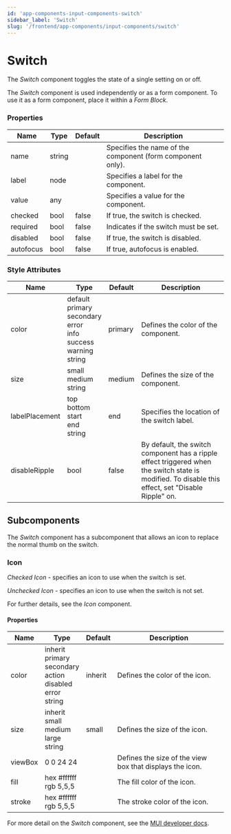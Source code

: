 ```yaml
---
id: 'app-components-input-components-switch'
sidebar_label: 'Switch'
slug: '/frontend/app-components/input-components/switch'
---
```


# Switch
The *Switch* component toggles the state of a single setting on or off.

The *Switch* component is used independently or as a form component. To use it as a form component, place it within a *Form Block*.

### Properties
<table>
<thead>
<tr><th>Name</th><th>Type</th><th>Default</th><th>Description</th></tr>
</thead>
<tbody>
<tr><td>name</td><td>string</td><td></td><td>Specifies the name of the component (form component only).</td></tr>
<tr><td>label</td><td>node</td><td></td><td>Specifies a label for the component.</td></tr>
<tr><td>value</td><td>any</td><td></td><td>Specifies a value for the component.</td></tr>
<tr><td>checked</td><td>bool</td><td>false</td><td>If true, the switch is checked.</td></tr>
<tr><td>required</td><td>bool</td><td>false</td><td>Indicates if the switch must be set.</td></tr>
<tr><td>disabled</td><td>bool</td><td>false</td><td>If true, the switch is disabled.</td></tr>
<tr><td>autofocus</td><td>bool</td><td>false</td><td>If true, autofocus is enabled.</td></tr>
</tbody>
</table>

### Style Attributes
<table>
<thead>
<tr><th>Name</th><th>Type</th><th>Default</th><th>Description</th></tr>
</thead>
<tbody>
<tr><td>color</td><td>default<br/>primary<br/>secondary<br/>error<br/>info<br/>success<br/>warning<br/>string</td><td>primary</td><td>Defines the color of the component.</td></tr>
<tr><td>size</td><td>small<br/>medium<br/>string</td><td>medium</td><td>Defines the size of the component.</td></tr>
<tr><td>labelPlacement</td><td>top<br/>bottom<br/>start<br/>end<br/>string</td><td>end</td><td>Specifies the location of the switch label.</td></tr>
<tr><td>disableRipple</td><td>bool</td><td>false</td><td>By default, the switch component has a ripple effect triggered when the switch state is modified. To disable this effect, set "Disable Ripple" on.</td></tr>
</tbody>
</table>

## Subcomponents
The *Switch* component has a subcomponent that allows an icon to replace the normal thumb on the switch.

### Icon
*Checked Icon* - specifies an icon to use when the switch is set.

*Unchecked Icon* - specifies an icon to use when the switch is not set.

For further details, see the *Icon* component.

#### Properties
<table>
<thead>
<tr><th>Name</th><th>Type</th><th>Default</th><th>Description</th></tr>
</thead>
<tbody>
<tr><td>color</td><td>inherit<br/>primary<br/>secondary<br/>action<br/>disabled<br/>error<br/>string</td><td>inherit</td><td>Defines the color of the icon.</td></tr>
<tr><td>size</td><td>inherit<br/>small<br/>medium<br/>large<br/>string</td><td>small</td><td>Defines the size of the icon.</td></tr>
<tr><td>viewBox</td><td>0 0 24 24</td><td></td><td>Defines the size of the view box that displays the icon.</td></tr>
<tr><td>fill</td><td>hex #ffffff<br/>rgb 5,5,5</td><td></td><td>The fill color of the icon.</td></tr>
<tr><td>stroke</td><td>hex #ffffff<br/>rgb 5,5,5</td><td></td><td>The stroke color of the icon.</td></tr>
</tbody>
</table>

For more detail on the *Switch* component, see the [MUI developer docs](https://mui.com/material-ui/api/switch/).